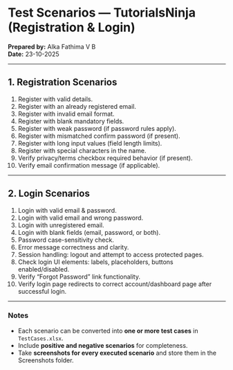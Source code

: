 # Test Scenarios — TutorialsNinja (Registration & Login)

**Prepared by:** Alka Fathima V B  
**Date:** 23-10-2025

---

## 1. Registration Scenarios

1. Register with valid details.  
2. Register with an already registered email.  
3. Register with invalid email format.  
4. Register with blank mandatory fields.  
5. Register with weak password (if password rules apply).  
6. Register with mismatched confirm password (if present).  
7. Register with long input values (field length limits).  
8. Register with special characters in the name.  
9. Verify privacy/terms checkbox required behavior (if present).  
10. Verify email confirmation message (if applicable).  

---

## 2. Login Scenarios

1. Login with valid email & password.  
2. Login with valid email and wrong password.  
3. Login with unregistered email.  
4. Login with blank fields (email, password, or both).  
5. Password case-sensitivity check.  
6. Error message correctness and clarity.  
7. Session handling: logout and attempt to access protected pages.  
8. Check login UI elements: labels, placeholders, buttons enabled/disabled.  
9. Verify “Forgot Password” link functionality.  
10. Verify login page redirects to correct account/dashboard page after successful login.

---

### Notes

- Each scenario can be converted into **one or more test cases** in `TestCases.xlsx`.  
- Include **positive and negative scenarios** for completeness.  
- Take **screenshots for every executed scenario** and store them in the Screenshots folder.  
